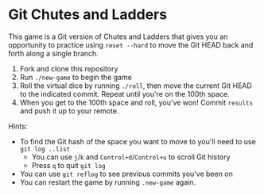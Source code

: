 # Git Chutes and Ladders

This game is a Git version of Chutes and Ladders that gives you an opportunity
to practice using `reset --hard` to move the Git HEAD back and forth along a
single branch.

1. Fork and clone this repository
2. Run `./new-game` to begin the game
3. Roll the virtual dice by running `./roll`, then move the current Git HEAD to
   the indicated commit. Repeat until you're on the 100th space.
4. When you get to the 100th space and roll, you've won! Commit `results` and
   push it up to your remote.

Hints:

- To find the Git hash of the space you want to move to you'll need to use
  `git log ..list`
  - You can use `j`/`k` and `Control+d`/`Control+u` to scroll Git history
  - Press `q` to quit `git log`
- You can use `git reflog` to see previous commits you've been on
- You can restart the game by running `.new-game` again.
